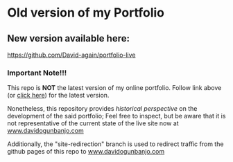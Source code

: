 # Old version of my Portfolio
## New version available here: 
https://github.com/David-again/portfolio-live


### Important Note!!!

This repo is **NOT** the latest version of my online portfolio.  Follow link above (or [click here](https://github.com/David-again/portfolio-live)) for the latest version.


Nonetheless, this repository provides _historical perspective_ on the development of the said portfolio; Feel free to inspect, but be aware that it is not representative of the current state of the live site now at www.davidogunbanjo.com

Additionally, the "site-redirection" branch is used to redirect traffic from the github pages of this repo to www.davidogunbanjo.com